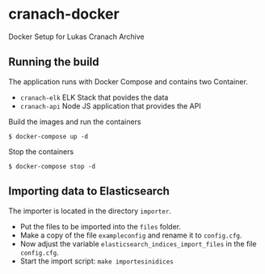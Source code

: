 # cranach-docker
Docker Setup for Lukas Cranach Archive

## Running the build
The application runs with Docker Compose and contains two Container.
* `cranach-elk` ELK Stack that povides the data
* `cranach-api` Node JS application that provides the API

Build the images and run the containers
```shell
$ docker-compose up -d
```

Stop the containers
```shell
$ docker-compose stop -d
```

## Importing data to Elasticsearch
The importer is located in the directory `importer`.

* Put the files to be imported into the `files` folder.
* Make a copy of the file `exampleconfig` and rename it to `config.cfg`.
* Now adjust the variable `elasticsearch_indices_import_files` in the file `config.cfg`.
* Start the import script: `make importesinidices`